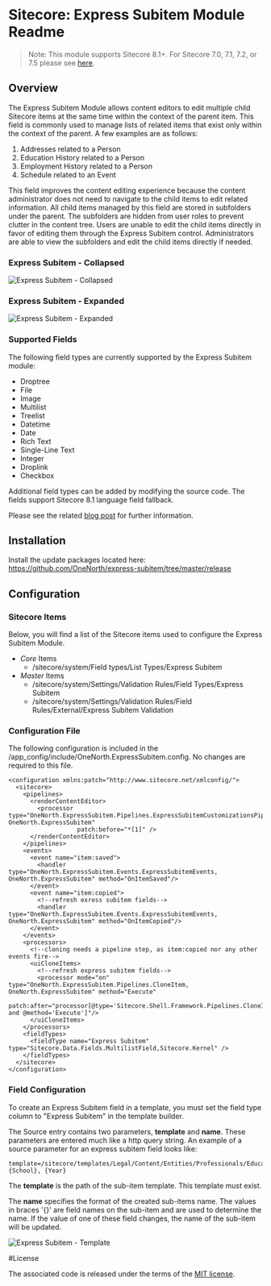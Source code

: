 
# Sitecore: Express Subitem Module Readme

> Note: This module supports Sitecore 8.1+. For Sitecore 7.0, 7.1, 7.2, or 7.5 please see [here](https://github.com/onenorth/express-subitem/tree/sitecore-7.0).

## Overview

The Express Subitem Module allows content editors to edit multiple child Sitecore items at the same time within the context of the parent item. This field is commonly used to manage lists of related items that exist only within the context of the parent.  A few examples are as follows:

 1. Addresses related to a Person
 2. Education History related to a Person
 3. Employment History related to a Person
 3. Schedule related to an Event

This field improves the content editing experience because the content administrator does not need to navigate to the child items to edit related information.
All child items managed by this field are stored in subfolders under the parent.
The subfolders are hidden from user roles to prevent clutter in the content tree.
Users are unable to edit the child items directly in favor of editing them through the Express Subitem control.
Administrators are able to view the subfolders and edit the child items directly if needed.

### Express Subitem - Collapsed
![Express Subitem - Collapsed](https://raw.github.com/onenorth/express-subitem/master/img/ExpressSubitemCollapsed.jpg)

### Express Subitem - Expanded
![Express Subitem - Expanded](https://raw.github.com/onenorth/express-subitem/master/img/ExpressSubitemExpanded.jpg)

### Supported Fields

The following field types are currently supported by the Express Subitem module:

 - Droptree
 - File
 - Image
 - Multilist
 - Treelist
 - Datetime
 - Date
 - Rich Text
 - Single-Line Text
 - Integer
 - Droplink
 - Checkbox

Additional field types can be added by modifying the source code.  The fields support Sitecore 8.1 language field fallback.

Please see the related [blog post](http://www.onenorth.com/blog/post/sitecore-express-subitem-module) for further information.

## Installation

Install the update packages located here: https://github.com/OneNorth/express-subitem/tree/master/release

## Configuration

### Sitecore Items

Below, you will find a list of the Sitecore items used to configure the Express Subitem Module.

 - *Core* Items
	 - /sitecore/system/Field types/List Types/Express Subitem
 - *Master* Items
	 - /sitecore/system/Settings/Validation Rules/Field Types/Express Subitem
	 - /sitecore/system/Settings/Validation Rules/Field Rules/External/Express Subitem Validation

### Configuration File

The following configuration is included in the /app_config/include/OneNorth.ExpressSubitem.config. No changes are required to this file.

    <configuration xmlns:patch="http://www.sitecore.net/xmlconfig/">
      <sitecore>
        <pipelines>
          <renderContentEditor>
            <processor type="OneNorth.ExpressSubitem.Pipelines.ExpressSubitemCustomizationsPipeline, OneNorth.ExpressSubitem"
                       patch:before="*[1]" />
          </renderContentEditor>
        </pipelines>
        <events>
          <event name="item:saved">
            <handler type="OneNorth.ExpressSubitem.Events.ExpressSubitemEvents, OneNorth.ExpressSubitem" method="OnItemSaved"/>
          </event>
          <event name="item:copied">
            <!--refresh exress subitem fields-->
            <handler type="OneNorth.ExpressSubitem.Events.ExpressSubitemEvents, OneNorth.ExpressSubitem" method="OnItemCopied"/>
          </event>
        </events>
        <processors>
          <!--cloning needs a pipeline step, as item:copied nor any other events fire-->
          <uiCloneItems>
            <!--refresh express subitem fields-->
            <processor mode="on" type="OneNorth.ExpressSubitem.Pipelines.CloneItem, OneNorth.ExpressSubitem" method="Execute"
                       patch:after="processor[@type='Sitecore.Shell.Framework.Pipelines.CloneItems,Sitecore.Kernel' and @method='Execute']"/>
          </uiCloneItems>
        </processors>
        <fieldTypes>
          <fieldType name="Express Subitem" type="Sitecore.Data.Fields.MultilistField,Sitecore.Kernel" />
        </fieldTypes>
      </sitecore>
    </configuration>

### Field Configuration

To create an Express Subitem field in a template, you must set the field type column to "Express Subitem" in the template builder. 

The Source entry contains two parameters, **template** and **name**. These parameters are entered much like a http query string. An example of a source parameter for an express subitem field looks like:

    template=/sitecore/templates/Legal/Content/Entities/Professionals/Education&name={School}, {Year}

The **template** is the path of the sub-item template. This template must exist.

The **name** specifies the format of the created sub-items name. The values in braces '{}' are field names on the sub-item and are used to determine the name. If the value of one of these field changes, the name of the sub-item will be updated.

![Express Subitem - Template](https://raw.github.com/onenorth/express-subitem/master/img/ExpressSubitemTemplate.jpg)

#License

The associated code is released under the terms of the [MIT license](http://onenorth.mit-license.org).


